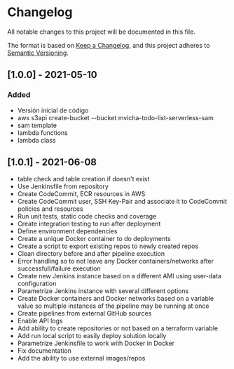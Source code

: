 # Changelog
All notable changes to this project will be documented in this file.

The format is based on [Keep a
Changelog](https://keepchangelog.com/en/1.0.0/),
and this project adheres to [Semantic
Versioning](https://semver.org/spec/v2.0.0.html).

## [1.0.0] - 2021-05-10
### Added
- Versión inicial de código
- aws s3api create-bucket --bucket mvicha-todo-list-serverless-sam
- sam template
- lambda functions
- lambda class

## [1.0.1] - 2021-06-08
- table check and table creation if doesn't exist
- Use Jenkinsfile from repository
- Create CodeCommit, ECR resources in AWS
- Create CodeCommit user, SSH Key-Pair and associate it to CodeCommit policies and resources
- Run unit tests, static code checks and coverage
- Create integration testing to run after deployment
- Define environment dependencies
- Create a unique Docker container to do deployments
- Create a script to export existing repos to newly created repos
- Clean directory before and after pipeline execution
- Error handling so to not leave any Docker containers/networks after successfull/failure execution
- Create new Jenkins instance based on a different AMI using user-data configuration
- Parametrize Jenkins instance with several different options
- Create Docker containers and Docker networks based on a variable value so multiple instances of the pipeline may be running at once
- Create pipelines from external GitHub sources
- Enable API logs
- Add ability to create repositories or not based on a terraform variable
- Add run local script to easily deploy solution locally
- Parametrize Jenkinsfile to work with Docker in Docker
- Fix documentation
- Add the ability to use external images/repos

